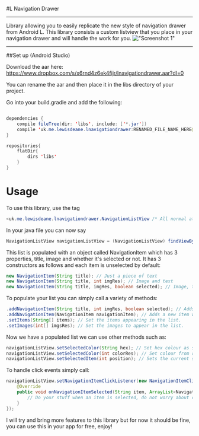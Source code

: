 #L Navigation Drawer
* * *

Library allowing you to easily replicate the new style of navigation drawer from Android L. This library consists a custom listview that you place in your navigation drawer and will handle the work for you.
!["Screenshot 1"](https://github.com/lewisjdeane/L-Navigation-Drawer/raw/master/app/src/main/res/screenshots/img.png)

* * *

##Set up (Android Studio)

Download the aar here: https://www.dropbox.com/s/x6rnd4z6ek4fijr/lnavigationdrawer.aar?dl=0

You can rename the aar and then place it in the libs directory of your project.

Go into your build.gradle and add the following:
```java

dependencies {
    compile fileTree(dir: 'libs', include: ['*.jar'])
    compile 'uk.me.lewisdeane.lnavigationdrawer:RENAMED_FILE_NAME_HERE@aar'
}

repositories{
    flatDir{
        dirs 'libs'
    }
}

```

# Usage

To use this library, use the tag
```java
<uk.me.lewisdeane.lnavigationdrawer.NavigationListView /* All normal attributes here */ />
```

In your java file you can now say

```java
NavigationListView navigationListView = (NavigationListView) findViewById(R.id.ID_OF_XML_LIST);
```

This list is populated with an object called NavigationItem which has 3 properties, title, image and whether it's selected or not.
It has 3 constructors as follows and each item is unselected by default:
```java
new NavigationItem(String title); // Just a piece of text
new NavigationItem(String title, int imgRes); // Image and text
new NavigationItem(String title, imgRes, boolean selected); // Image, text and ability to set selected.
```

To populate your list you can simply call a variety of methods:
```java
.addNavigationItem(String title, int imgRes, boolean selected); // Adds a new item with specified properties from parameters.
.addNavigationItem(NavigationItem navigationItem); // Adds a new item with specified properties.
.setItems(String[] items); // Set the items appearing in the list.
.setImages(int[] imgsRes); // Set the images to appear in the list.
```

Now we have a populated list we can use other methods such as:
```java
navigationListView.setSelectedColor(String hex); // Set hex colour as selected colour
navigationListView.setSelectedColor(int colorRes); // Set colour from resources as selected colour.
navigationListView.setSelectedItem(int position); // Sets the current selected item to one specified in parameter.
```

To handle click events simply call:
```java
navigationListView.setNavigationItemClickListener(new NavigationItemClickListener(){
    @Override
    public void onNavigationItemSelected(String item, ArrayList<NavigationItem> items, int position){
        // Do your stuff when an item is selected, do not worry about changing the colour or anything as it is handled for you.
    }
});
```

I will try and bring more features to this library but for now it should be fine, you can use this in your app for free, enjoy!
